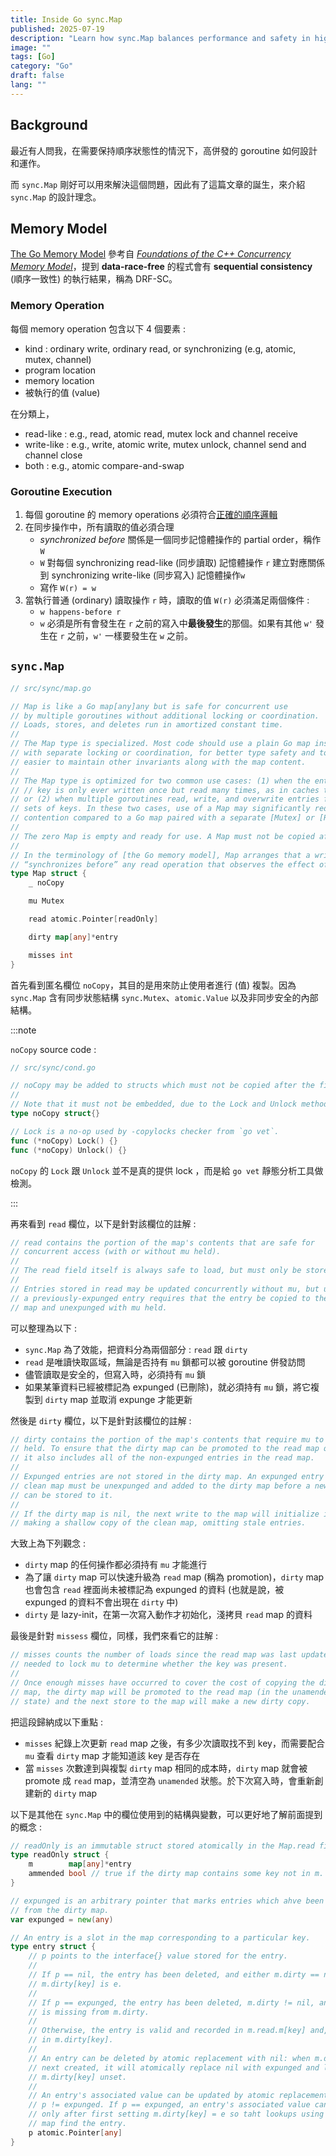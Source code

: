 ```yaml
---
title: Inside Go sync.Map
published: 2025-07-19
description: "Learn how sync.Map balances performance and safety in high-concurrency scenarios."
image: ""
tags: [Go]
category: "Go"
draft: false
lang: ""
---
```


## Background

最近有人問我，在需要保持順序狀態性的情況下，高併發的 goroutine 如何設計和運作。

而 `sync.Map` 剛好可以用來解決這個問題，因此有了這篇文章的誕生，來介紹 `sync.Map` 的設計理念。

## Memory Model

[The Go Memory Model](https://go.dev/ref/mem#model) 參考自 [_Foundations of the C++ Concurrency Memory Model_](https://dl.acm.org/doi/10.1145/1375581.1375591)，提到 **data-race-free** 的程式會有 **sequential consistency** (順序一致性) 的執行結果，稱為 DRF-SC。

### Memory Operation

每個 memory operation 包含以下 4 個要素 :

- kind : ordinary write, ordinary read, or synchronizing (e.g, atomic, mutex, channel)
- program location
- memory location
- 被執行的值 (value)

在分類上，

- read-like : e.g., read, atomic read, mutex lock and channel receive
- write-like : e.g., write, atomic write, mutex unlock, channel send and channel close
- both : e.g., atomic compare-and-swap

### Goroutine Execution

1. 每個 goroutine 的 memory operations 必須符合[正確的順序邏輯](https://go.dev/ref/spec#Order_of_evaluation)
2. 在同步操作中，所有讀取的值必須合理
   - _synchronized before_ 關係是一個同步記憶體操作的 partial order，稱作 `W`
   - `W` 對每個 synchronizing read-like (同步讀取) 記憶體操作 `r` 建立對應關係到 synchronizing write-like (同步寫入) 記憶體操作`w`
   - 寫作 `W(r) = w`
3. 當執行普通 (ordinary) 讀取操作 `r` 時，讀取的值 `W(r)` 必須滿足兩個條件 :
   - `w happens-before r`
   - `w` 必須是所有會發生在 `r` 之前的寫入中**最後發生**的那個。如果有其他 `w'` 發生在 `r` 之前，`w'` 一樣要發生在 `w` 之前。

## `sync.Map`

```go
// src/sync/map.go

// Map is like a Go map[any]any but is safe for concurrent use
// by multiple goroutines without additional locking or coordination.
// Loads, stores, and deletes run in amortized constant time.
//
// The Map type is specialized. Most code should use a plain Go map instead,
// with separate locking or coordination, for better type safety and to make it
// easier to maintain other invariants along with the map content.
//
// The Map type is optimized for two common use cases: (1) when the entry for a given
// // key is only ever written once but read many times, as in caches that only grow,
// or (2) when multiple goroutines read, write, and overwrite entries for disjoint
// sets of keys. In these two cases, use of a Map may significantly reduce lock
// contention compared to a Go map paired with a separate [Mutex] or [RWMutex].
//
// The zero Map is empty and ready for use. A Map must not be copied after first use.
//
// In the terminology of [the Go memory model], Map arranges that a write operation
// “synchronizes before” any read operation that observes the effect of the write
type Map struct {
    _ noCopy

    mu Mutex

    read atomic.Pointer[readOnly]

    dirty map[any]*entry

    misses int
}
```

首先看到匿名欄位 `noCopy`，其目的是用來防止使用者進行 (值) 複製。因為 `sync.Map` 含有同步狀態結構 `sync.Mutex`、`atomic.Value` 以及非同步安全的內部結構。

:::note

`noCopy` source code :

```go
// src/sync/cond.go

// noCopy may be added to structs which must not be copied after the first use.
//
// Note that it must not be embedded, due to the Lock and Unlock methods.
type noCopy struct{}

// Lock is a no-op used by -copylocks checker from `go vet`.
func (*noCopy) Lock() {}
func (*noCopy) Unlock() {}
```

`noCopy` 的 `Lock` 跟 `Unlock` 並不是真的提供 lock ，而是給 `go vet` 靜態分析工具做檢測。

:::

再來看到 `read` 欄位，以下是針對該欄位的註解 :

```go
// read contains the portion of the map's contents that are safe for
// concurrent access (with or without mu held).
//
// The read field itself is always safe to load, but must only be stored with mu held.
//
// Entries stored in read may be updated concurrently without mu, but updating
// a previously-expunged entry requires that the entry be copied to the dirty
// map and unexpunged with mu held.
```

可以整理為以下 :

- `sync.Map` 為了效能，把資料分為兩個部分 : `read` 跟 `dirty`
- `read` 是唯讀快取區域，無論是否持有 `mu` 鎖都可以被 goroutine 併發訪問
- 儘管讀取是安全的，但寫入時，必須持有 `mu` 鎖
- 如果某筆資料已經被標記為 expunged (已刪除)，就必須持有 `mu` 鎖，將它複製到 `dirty` map 並取消 expunge 才能更新

然後是 `dirty` 欄位，以下是針對該欄位的註解 :

```go
// dirty contains the portion of the map's contents that require mu to be
// held. To ensure that the dirty map can be promoted to the read map quicly,
// it also includes all of the non-expunged entries in the read map.
//
// Expunged entries are not stored in the dirty map. An expunged entry in the
// clean map must be unexpunged and added to the dirty map before a new value
// can be stored to it.
//
// If the dirty map is nil, the next write to the map will initialize it by
// making a shallow copy of the clean map, omitting stale entries.
```

大致上為下列觀念 :

- `dirty` map 的任何操作都必須持有 `mu` 才能進行
- 為了讓 `dirty` map 可以快速升級為 `read` map (稱為 promotion)，`dirty` map 也會包含 `read` 裡面尚未被標記為 expunged 的資料 (也就是說，被 expunged 的資料不會出現在 `dirty` 中)
- `dirty` 是 lazy-init，在第一次寫入動作才初始化，淺拷貝 `read` map 的資料

最後是針對 `missess` 欄位，同樣，我們來看它的註解 :

```go
// misses counts the number of loads since the read map was last updated that
// needed to lock mu to determine whether the key was present.
//
// Once enough misses have occurred to cover the cost of copying the dirty
// map, the dirty map will be promoted to the read map (in the unamended
// state) and the next store to the map will make a new dirty copy.
```

把這段歸納成以下重點 :

- `misses` 紀錄上次更新 `read` map 之後，有多少次讀取找不到 key，而需要配合 `mu` 查看 `dirty` map 才能知道該 key 是否存在
- 當 `misses` 次數達到與複製 `dirty` map 相同的成本時，`dirty` map 就會被 promote 成 `read` map，並清空為 `unamended` 狀態。於下次寫入時，會重新創建新的 `dirty` map

以下是其他在 `sync.Map` 中的欄位使用到的結構與變數，可以更好地了解前面提到的概念 :

```go
// readOnly is an immutable struct stored atomically in the Map.read field.
type readOnly struct {
    m        map[any]*entry
    ammended bool // true if the dirty map contains some key not in m.
}

// expunged is an arbitrary pointer that marks entries which ahve been deleted
// from the dirty map.
var expunged = new(any)

// An entry is a slot in the map corresponding to a particular key.
type entry struct {
    // p points to the interface{} value stored for the entry.
    //
    // If p == nil, the entry has been deleted, and either m.dirty == nil or
    // m.dirty[key] is e.
    //
    // If p == expunged, the entry has been deleted, m.dirty != nil, and the entry
    // is missing from m.dirty.
    //
    // Otherwise, the entry is valid and recorded in m.read.m[key] and, if m.dirty != nil,
    // in m.dirty[key].
    //
    // An entry can be deleted by atomic replacement with nil: when m.dirty is
    // next created, it will atomically replace nil with expunged and leave
    // m.dirty[key] unset.
    //
    // An entry's associated value can be updated by atomic replacement, provided
    // p != expunged. If p == expunged, an entry's associated value can be updated
    // only after first setting m.dirty[key] = e so taht lookups using the dirty
    // map find the entry.
    p atomic.Pointer[any]
}
```
